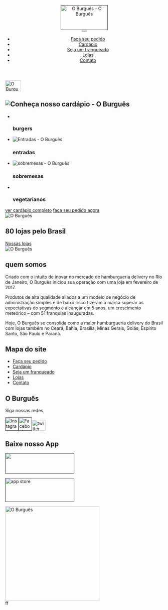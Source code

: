 
<!doctype html>
<html lang="pt-br">
<head>
<meta charset="utf-8">
<meta http-equiv="X-UA-Compatible" content="IE=edge">
<meta name="viewport" content="width=device-width, initial-scale=1">
<link rel="profile" href="https://gmpg.org/xfn/11">
<meta name='robots' content='index, follow, max-image-preview:large, max-snippet:-1, max-video-preview:-1' />
<!-- This site is optimized with the Yoast SEO plugin v19.7.2 - https://yoast.com/wordpress/plugins/seo/ -->
<title>O Burguês - Hamburgueria delivery</title>
<meta name="description" content="Somos a maior hamburgueria delivery em faturamento por aplicativo do Brasil. Trabalhamos apenas com Blends de Angus e Wagyu. Entrega rápida!" />
<link rel="canonical" href="https://oburgues.com/" />
<meta property="og:locale" content="pt_BR" />
<meta property="og:type" content="website" />
<meta property="og:title" content="O Burguês - Hamburgueria delivery" />
<meta property="og:description" content="Somos a maior hamburgueria delivery em faturamento por aplicativo do Brasil. Trabalhamos apenas com Blends de Angus e Wagyu. Entrega rápida!" />
<meta property="og:url" content="https://oburgues.com/" />
<meta property="og:site_name" content="O Burguês" />
<meta property="article:publisher" content="" />
<meta property="article:modified_time" content="2022-05-13T20:42:47+00:00" />
<meta property="og:image" content="https://oburgues.com/wp-content/uploads/2020/09/contato.jpg" />
<meta property="og:image:width" content="1460" />
<meta property="og:image:height" content="675" />
<meta property="og:image:type" content="image/jpeg" />
<meta name="twitter:card" content="summary_large_image" />
<meta name="twitter:site" content="@oburguesburger" />
<script type="application/ld+json" class="yoast-schema-graph">{"@context":"https://schema.org","@graph":[{"@type":"WebPage","@id":"https://oburgues.com/","url":"https://oburgues.com/","name":"O Burguês - Hamburgueria delivery","isPartOf":{"@id":"https://oburgues.com/#website"},"about":{"@id":"https://oburgues.com/#organization"},"datePublished":"2019-10-13T22:01:45+00:00","dateModified":"2022-05-13T20:42:47+00:00","description":"Somos a maior hamburgueria delivery em faturamento por aplicativo do Brasil. Trabalhamos apenas com Blends de Angus e Wagyu. Entrega rápida!","breadcrumb":{"@id":"https://oburgues.com/#breadcrumb"},"inLanguage":"pt-BR","potentialAction":[{"@type":"ReadAction","target":["https://oburgues.com/"]}]},{"@type":"BreadcrumbList","@id":"https://oburgues.com/#breadcrumb","itemListElement":[{"@type":"ListItem","position":1,"name":"Início"}]},{"@type":"WebSite","@id":"https://oburgues.com/#website","url":"https://oburgues.com/","name":"O Burguês - Hamburgueria delivery","description":"Hamburgueria Clássica","publisher":{"@id":"https://oburgues.com/#organization"},"potentialAction":[{"@type":"SearchAction","target":{"@type":"EntryPoint","urlTemplate":"https://oburgues.com/?s={search_term_string}"},"query-input":"required name=search_term_string"}],"inLanguage":"pt-BR"},{"@type":"Organization","@id":"https://oburgues.com/#organization","name":"O Burguês","url":"https://oburgues.com/","sameAs":["https://www.instagram.com/hamburgueriaoburgues/","",""],"logo":{"@type":"ImageObject","inLanguage":"pt-BR","@id":"https://oburgues.com/#/schema/logo/image/","url":"","contentUrl":"","caption":"O Burguês"},"image":{"@id":"https://oburgues.com/#/schema/logo/image/"}}]}</script>
<!-- / Yoast SEO plugin. -->
<link rel='dns-prefetch' href='//www.google.com' />
<!-- <link rel='stylesheet' id='wp-block-library-css'  href='https://oburgues.com/wp-includes/css/dist/block-library/style.min.css?ver=5.9.5' media='all' /> -->
<link rel="stylesheet" type="text/css" href="//oburgues.com/wp-content/cache/wpfc-minified/f3zhdbm9/fje12.css" media="all"/>
<style id='global-styles-inline-css'>
body{--wp--preset--color--black: #000000;--wp--preset--color--cyan-bluish-gray: #abb8c3;--wp--preset--color--white: #ffffff;--wp--preset--color--pale-pink: #f78da7;--wp--preset--color--vivid-red: #cf2e2e;--wp--preset--color--luminous-vivid-orange: #ff6900;--wp--preset--color--luminous-vivid-amber: #fcb900;--wp--preset--color--light-green-cyan: #7bdcb5;--wp--preset--color--vivid-green-cyan: #00d084;--wp--preset--color--pale-cyan-blue: #8ed1fc;--wp--preset--color--vivid-cyan-blue: #0693e3;--wp--preset--color--vivid-purple: #9b51e0;--wp--preset--gradient--vivid-cyan-blue-to-vivid-purple: linear-gradient(135deg,rgba(6,147,227,1) 0%,rgb(155,81,224) 100%);--wp--preset--gradient--light-green-cyan-to-vivid-green-cyan: linear-gradient(135deg,rgb(122,220,180) 0%,rgb(0,208,130) 100%);--wp--preset--gradient--luminous-vivid-amber-to-luminous-vivid-orange: linear-gradient(135deg,rgba(252,185,0,1) 0%,rgba(255,105,0,1) 100%);--wp--preset--gradient--luminous-vivid-orange-to-vivid-red: linear-gradient(135deg,rgba(255,105,0,1) 0%,rgb(207,46,46) 100%);--wp--preset--gradient--very-light-gray-to-cyan-bluish-gray: linear-gradient(135deg,rgb(238,238,238) 0%,rgb(169,184,195) 100%);--wp--preset--gradient--cool-to-warm-spectrum: linear-gradient(135deg,rgb(74,234,220) 0%,rgb(151,120,209) 20%,rgb(207,42,186) 40%,rgb(238,44,130) 60%,rgb(251,105,98) 80%,rgb(254,248,76) 100%);--wp--preset--gradient--blush-light-purple: linear-gradient(135deg,rgb(255,206,236) 0%,rgb(152,150,240) 100%);--wp--preset--gradient--blush-bordeaux: linear-gradient(135deg,rgb(254,205,165) 0%,rgb(254,45,45) 50%,rgb(107,0,62) 100%);--wp--preset--gradient--luminous-dusk: linear-gradient(135deg,rgb(255,203,112) 0%,rgb(199,81,192) 50%,rgb(65,88,208) 100%);--wp--preset--gradient--pale-ocean: linear-gradient(135deg,rgb(255,245,203) 0%,rgb(182,227,212) 50%,rgb(51,167,181) 100%);--wp--preset--gradient--electric-grass: linear-gradient(135deg,rgb(202,248,128) 0%,rgb(113,206,126) 100%);--wp--preset--gradient--midnight: linear-gradient(135deg,rgb(2,3,129) 0%,rgb(40,116,252) 100%);--wp--preset--duotone--dark-grayscale: url('#wp-duotone-dark-grayscale');--wp--preset--duotone--grayscale: url('#wp-duotone-grayscale');--wp--preset--duotone--purple-yellow: url('#wp-duotone-purple-yellow');--wp--preset--duotone--blue-red: url('#wp-duotone-blue-red');--wp--preset--duotone--midnight: url('#wp-duotone-midnight');--wp--preset--duotone--magenta-yellow: url('#wp-duotone-magenta-yellow');--wp--preset--duotone--purple-green: url('#wp-duotone-purple-green');--wp--preset--duotone--blue-orange: url('#wp-duotone-blue-orange');--wp--preset--font-size--small: 13px;--wp--preset--font-size--medium: 20px;--wp--preset--font-size--large: 36px;--wp--preset--font-size--x-large: 42px;}.has-black-color{color: var(--wp--preset--color--black) !important;}.has-cyan-bluish-gray-color{color: var(--wp--preset--color--cyan-bluish-gray) !important;}.has-white-color{color: var(--wp--preset--color--white) !important;}.has-pale-pink-color{color: var(--wp--preset--color--pale-pink) !important;}.has-vivid-red-color{color: var(--wp--preset--color--vivid-red) !important;}.has-luminous-vivid-orange-color{color: var(--wp--preset--color--luminous-vivid-orange) !important;}.has-luminous-vivid-amber-color{color: var(--wp--preset--color--luminous-vivid-amber) !important;}.has-light-green-cyan-color{color: var(--wp--preset--color--light-green-cyan) !important;}.has-vivid-green-cyan-color{color: var(--wp--preset--color--vivid-green-cyan) !important;}.has-pale-cyan-blue-color{color: var(--wp--preset--color--pale-cyan-blue) !important;}.has-vivid-cyan-blue-color{color: var(--wp--preset--color--vivid-cyan-blue) !important;}.has-vivid-purple-color{color: var(--wp--preset--color--vivid-purple) !important;}.has-black-background-color{background-color: var(--wp--preset--color--black) !important;}.has-cyan-bluish-gray-background-color{background-color: var(--wp--preset--color--cyan-bluish-gray) !important;}.has-white-background-color{background-color: var(--wp--preset--color--white) !important;}.has-pale-pink-background-color{background-color: var(--wp--preset--color--pale-pink) !important;}.has-vivid-red-background-color{background-color: var(--wp--preset--color--vivid-red) !important;}.has-luminous-vivid-orange-background-color{background-color: var(--wp--preset--color--luminous-vivid-orange) !important;}.has-luminous-vivid-amber-background-color{background-color: var(--wp--preset--color--luminous-vivid-amber) !important;}.has-light-green-cyan-background-color{background-color: var(--wp--preset--color--light-green-cyan) !important;}.has-vivid-green-cyan-background-color{background-color: var(--wp--preset--color--vivid-green-cyan) !important;}.has-pale-cyan-blue-background-color{background-color: var(--wp--preset--color--pale-cyan-blue) !important;}.has-vivid-cyan-blue-background-color{background-color: var(--wp--preset--color--vivid-cyan-blue) !important;}.has-vivid-purple-background-color{background-color: var(--wp--preset--color--vivid-purple) !important;}.has-black-border-color{border-color: var(--wp--preset--color--black) !important;}.has-cyan-bluish-gray-border-color{border-color: var(--wp--preset--color--cyan-bluish-gray) !important;}.has-white-border-color{border-color: var(--wp--preset--color--white) !important;}.has-pale-pink-border-color{border-color: var(--wp--preset--color--pale-pink) !important;}.has-vivid-red-border-color{border-color: var(--wp--preset--color--vivid-red) !important;}.has-luminous-vivid-orange-border-color{border-color: var(--wp--preset--color--luminous-vivid-orange) !important;}.has-luminous-vivid-amber-border-color{border-color: var(--wp--preset--color--luminous-vivid-amber) !important;}.has-light-green-cyan-border-color{border-color: var(--wp--preset--color--light-green-cyan) !important;}.has-vivid-green-cyan-border-color{border-color: var(--wp--preset--color--vivid-green-cyan) !important;}.has-pale-cyan-blue-border-color{border-color: var(--wp--preset--color--pale-cyan-blue) !important;}.has-vivid-cyan-blue-border-color{border-color: var(--wp--preset--color--vivid-cyan-blue) !important;}.has-vivid-purple-border-color{border-color: var(--wp--preset--color--vivid-purple) !important;}.has-vivid-cyan-blue-to-vivid-purple-gradient-background{background: var(--wp--preset--gradient--vivid-cyan-blue-to-vivid-purple) !important;}.has-light-green-cyan-to-vivid-green-cyan-gradient-background{background: var(--wp--preset--gradient--light-green-cyan-to-vivid-green-cyan) !important;}.has-luminous-vivid-amber-to-luminous-vivid-orange-gradient-background{background: var(--wp--preset--gradient--luminous-vivid-amber-to-luminous-vivid-orange) !important;}.has-luminous-vivid-orange-to-vivid-red-gradient-background{background: var(--wp--preset--gradient--luminous-vivid-orange-to-vivid-red) !important;}.has-very-light-gray-to-cyan-bluish-gray-gradient-background{background: var(--wp--preset--gradient--very-light-gray-to-cyan-bluish-gray) !important;}.has-cool-to-warm-spectrum-gradient-background{background: var(--wp--preset--gradient--cool-to-warm-spectrum) !important;}.has-blush-light-purple-gradient-background{background: var(--wp--preset--gradient--blush-light-purple) !important;}.has-blush-bordeaux-gradient-background{background: var(--wp--preset--gradient--blush-bordeaux) !important;}.has-luminous-dusk-gradient-background{background: var(--wp--preset--gradient--luminous-dusk) !important;}.has-pale-ocean-gradient-background{background: var(--wp--preset--gradient--pale-ocean) !important;}.has-electric-grass-gradient-background{background: var(--wp--preset--gradient--electric-grass) !important;}.has-midnight-gradient-background{background: var(--wp--preset--gradient--midnight) !important;}.has-small-font-size{font-size: var(--wp--preset--font-size--small) !important;}.has-medium-font-size{font-size: var(--wp--preset--font-size--medium) !important;}.has-large-font-size{font-size: var(--wp--preset--font-size--large) !important;}.has-x-large-font-size{font-size: var(--wp--preset--font-size--x-large) !important;}
</style>
<!-- <link rel='stylesheet' id='nta-css-popup-css'  href='https://oburgues.com/wp-content/plugins/wp-whatsapp/assets/css/style.css?ver=5.9.5' media='all' /> -->
<!-- <link rel='stylesheet' id='oburgues-style-css'  href='https://oburgues.com/wp-content/themes/oburgues/style.css?ver=1.0.0' media='all' /> -->
<!-- <link rel='stylesheet' id='oburgues-slick-style-css'  href='https://oburgues.com/wp-content/themes/oburgues/slick.css?ver=1.0.0' media='all' /> -->
<!-- <link rel='stylesheet' id='msl-main-css'  href='https://oburgues.com/wp-content/plugins/master-slider/public/assets/css/masterslider.main.css?ver=3.8.1' media='all' /> -->
<!-- <link rel='stylesheet' id='msl-custom-css'  href='https://oburgues.com/wp-content/uploads/master-slider/custom.css?ver=3.1' media='all' /> -->
<link rel="stylesheet" type="text/css" href="//oburgues.com/wp-content/cache/wpfc-minified/qa4x63z8/h6u8c.css" media="all"/>
<script src='//oburgues.com/wp-content/cache/wpfc-minified/2dwzxqx5/fje12.js' type="text/javascript"></script>
<!-- <script src='https://oburgues.com/wp-content/themes/oburgues/js/jquery.min.js?ver=5.9.5' id='jquery-js'></script> -->
<script id='nta-js-popup-js-extra'>
var ntawaAjax = {"url":"https:\/\/oburgues.com\/wp-admin\/admin-ajax.php"};
</script>
<script src='//oburgues.com/wp-content/cache/wpfc-minified/rtrw4du/h6u8c.js' type="text/javascript"></script>
<!-- <script src='https://oburgues.com/wp-content/plugins/wp-whatsapp/assets/js/main.js?ver=5.9.5' id='nta-js-popup-js'></script> -->
<script>var ms_grabbing_curosr = 'https://oburgues.com/wp-content/plugins/master-slider/public/assets/css/common/grabbing.cur', ms_grab_curosr = 'https://oburgues.com/wp-content/plugins/master-slider/public/assets/css/common/grab.cur';</script>
<meta name="generator" content="MasterSlider 3.8.1 - Responsive Touch Image Slider | avt.li/msf" />
<style>
.wa__stt_offline{
pointer-events: none;
}
.wa__button_text_only_me .wa__btn_txt{
padding-top: 16px !important;
padding-bottom: 15px !important;
}
.wa__popup_content_item .wa__cs_img_wrap{
width: 48px;
height: 48px;
}
.wa__popup_chat_box .wa__popup_heading{
background: #2db742;
}
.wa__btn_popup .wa__btn_popup_icon{
background: #2db742;
}
.wa__popup_chat_box .wa__stt{
border-left: 2px solid  #2db742;
}
.wa__popup_chat_box .wa__popup_heading .wa__popup_title{
color: #fff;
}
.wa__popup_chat_box .wa__popup_heading .wa__popup_intro{
color: #fff;
opacity: 0.8;
}
.wa__popup_chat_box .wa__popup_heading .wa__popup_intro strong{
}
</style>
<script>
document.documentElement.className = document.documentElement.className.replace( 'no-js', 'js' );
</script>
<style>
.no-js img.lazyload { display: none; }
figure.wp-block-image img.lazyloading { min-width: 150px; }
.lazyload, .lazyloading { opacity: 0; }
.lazyloaded {
opacity: 1;
transition: opacity 400ms;
transition-delay: 0ms;
}
</style>
<link rel="icon" href="https://oburgues.com/wp-content/uploads/2020/09/cropped-favicon_burgues-1-32x32.png" sizes="32x32" />
<link rel="icon" href="https://oburgues.com/wp-content/uploads/2020/09/cropped-favicon_burgues-1-192x192.png" sizes="192x192" />
<link rel="apple-touch-icon" href="https://oburgues.com/wp-content/uploads/2020/09/cropped-favicon_burgues-1-180x180.png" />
<meta name="msapplication-TileImage" content="https://oburgues.com/wp-content/uploads/2020/09/cropped-favicon_burgues-1-270x270.png" />
<style id="wp-custom-css">
.bg_franqueado {display:none}		</style>
<meta name="google-site-verification" content="LKlOQ15Sn-INpkCWMnX0ffX0ycziXs8IkpeG6n2pl4w" />
<!-- Global site tag (gtag.js) - Google Ads: 700181659 -->
<script async src="https://www.googletagmanager.com/gtag/js?id=AW-700181659"></script>
<script>
window.dataLayer = window.dataLayer || [];
function gtag(){dataLayer.push(arguments);}
gtag('js', new Date());
gtag('config', 'AW-700181659');
</script>
<!-- Facebook Pixel Code -->
<script>
!function(f,b,e,v,n,t,s)
{if(f.fbq)return;n=f.fbq=function(){n.callMethod?
n.callMethod.apply(n,arguments):n.queue.push(arguments)};
if(!f._fbq)f._fbq=n;n.push=n;n.loaded=!0;n.version='2.0';
n.queue=[];t=b.createElement(e);t.async=!0;
t.src=v;s=b.getElementsByTagName(e)[0];
s.parentNode.insertBefore(t,s)}(window, document,'script',
'https://connect.facebook.net/en_US/fbevents.js');
fbq('init', '745126832830756');
fbq('track', 'PageView');
</script>
<noscript><img height="1" width="1" style="display:none"
src="https://www.facebook.com/tr?id=745126832830756&ev=PageView&noscript=1"
/></noscript>
<!-- End Facebook Pixel Code -->
</head>
<body class="home page-template-default page page-id-9 wp-custom-logo _masterslider _ms_version_3.8.1 no-sidebar">
<div id="page" class="site">
<header id="masthead" class="site-header">
<div class="container">
<div class="row">
<div class="site-branding">
<a href="" class="custom-logo-link" rel="home" aria-current="page"><img width="150" height="79" src="https://oburgues.com/wp-content/uploads/2020/09/o_burgues_logotipo.svg" class="custom-logo" alt="O Burguês - O Burguês" /></a>				</div>
<nav id="site-navigation" class="main-navigation">
<button id="nav-icon1" class="menu-toggle" aria-controls="primary-menu" aria-expanded="false"> 						<span></span>
<span></span>
<span></span>
</button>
<div class="menu-menu-1-container"><ul id="primary-menu" class="menu"><li id="menu-item-156" class="menu-item menu-item-type-custom menu-item-object-custom menu-item-156"><a target="_blank" rel="noopener" href="">Faça seu pedido</a></li>
<li id="menu-item-2717" class="menu-item menu-item-type-custom menu-item-object-custom menu-item-2717"><a target="_blank" rel="noopener" href="">Cardápio</a></li>
<li id="menu-item-769" class="menu-item menu-item-type-custom menu-item-object-custom menu-item-769"><a href="https://oburgues.com/seja-um-franqueado">Seja um franqueado</a></li>
<li id="menu-item-1635" class="menu-item menu-item-type-post_type menu-item-object-page menu-item-1635"><a href="/">Lojas</a></li>
<li id="menu-item-158" class="menu-item menu-item-type-post_type menu-item-object-page menu-item-158"><a href="https://oburgues.com/contato/">Contato</a></li>
</ul></div>				</nav>
</div>
</div>
</header>
<div id="content" class="site-content">
<!-- <div class="bg_video">
<div class="video">
<video id="burgues_Video" controls autoplay muted poster="https://oburgues.com/wp-content/themes/oburgues/video/video.jpg">
<source src="https://oburgues.com/wp-content/themes/oburgues/video/oburgues.mp4" type="video/mp4">
<source src="https://oburgues.com/wp-content/themes/oburgues/video/oburgues.ogg" type="video/ogg">
<source src="https://oburgues.com/wp-content/themes/oburgues/video/oburgues.webm" type="video/webm">
Your browser does not support HTML5 video.
</video>
<img src="https://oburgues.com/wp-content/themes/oburgues/img/banner_hamburguer.jpg" alt="dia do Hamburguer">
</div>
</div> -->
<!-- Master Slider -->
<!-- MasterSlider -->
<div id="P_MS63764ad7de704" class="master-slider-parent msl ms-parent-id-1" style="">
<!-- MasterSlider Main -->
<div id="MS63764ad7de704" class="master-slider ms-skin-default" >
<div  class="ms-slide" data-delay="3" data-fill-mode="fill"  >
<img src="https://oburgues.com/wp-content/plugins/master-slider/public/assets/css/blank.gif" alt="" title="" data-src="https://oburgues.com/wp-content/uploads/2022/08/banner-vem-de-zap_burgues.png" />
<div class="ms-thumb" ><div class="ms-tab-context"><div class=&quot;ms-tab-context&quot;></div></div>
</div>
</div>
<div  class="ms-slide" data-delay="3" data-fill-mode="fill"  >
<img src="https://oburgues.com/wp-content/plugins/master-slider/public/assets/css/blank.gif" alt="" title="" data-src="https://oburgues.com/wp-content/uploads/2022/05/banner-site-burgers-novos-copiar.png" />
<div class="ms-thumb" ><div class="ms-tab-context"><div class=&quot;ms-tab-context&quot;></div></div>
</div>
</div>
<div  class="ms-slide" data-delay="3" data-fill-mode="fill"  >
<img src="https://oburgues.com/wp-content/plugins/master-slider/public/assets/css/blank.gif" alt="" title="" data-src="https://oburgues.com/wp-content/uploads/2022/05/banner-site-burgers-novos-copiar-2.png" />
<div class="ms-thumb" ><div class="ms-tab-context"><div class=&quot;ms-tab-context&quot;></div></div>
</div>
</div>
<div  class="ms-slide" data-delay="3" data-fill-mode="fill"  >
<img src="https://oburgues.com/wp-content/plugins/master-slider/public/assets/css/blank.gif" alt="" title="" data-src="https://oburgues.com/wp-content/uploads/2022/03/banner-site-novos-burgers.png" />
<div class="ms-thumb" ><div class="ms-tab-context"><div class=&quot;ms-tab-context&quot;></div></div>
</div>
</div>
</div>
<!-- END MasterSlider Main -->
</div>
<!-- END MasterSlider -->
<script>
(function ( $ ) {
"use strict";
$(function () {
var masterslider_e704 = new MasterSlider();
// slider controls
masterslider_e704.control('arrows'     ,{ autohide:true, overVideo:true  });				masterslider_e704.control('bullets'    ,{ autohide:true, overVideo:true, dir:'h', align:'bottom' , margin:10  });
// slider setup
masterslider_e704.setup("MS63764ad7de704", {
width           : 1000,
height          : 500,
minHeight       : 0,
space           : 0,
start           : 1,
grabCursor      : true,
swipe           : true,
mouse           : true,
layout          : "fullwidth",
wheel           : false,
autoplay        : true,
instantStartLayers:false,
loop            : false,
shuffle         : false,
preload         : 0,
heightLimit     : true,
autoHeight      : true,
smoothHeight    : true,
endPause        : false,
overPause       : false,
fillMode        : "fill",
centerControls  : true,
startOnAppear   : false,
layersMode      : "center",
hideLayers      : false,
fullscreenMargin: 0,
speed           : 20,
dir             : "h",
parallaxMode    : 'swipe',
view            : "basic"
});
window.masterslider_instances = window.masterslider_instances || [];
window.masterslider_instances.push( masterslider_e704 );
});
})(jQuery);
</script>
<!-- Master Slider -->
<!-- div class="banner">
<div class="container">
<div class="row">
<div class="grid-12">
<div class="slider slider-banner">
<div><img src="https://oburgues.com/wp-content/uploads/2021/03/banner_Frango-Cream-Cheese.jpg" alt="Frango Cream Cheese - O Burguês" /></div>
</div>
</div>
</div>
</div>
</div -->
<div class="nosso_cardapio">
<div class="container">
<div class="row">
<div class="grid-12">
<div class="box_title_cardapio">
<img src="https://oburgues.com/wp-content/themes/oburgues/img/icons/cutelo.svg" alt="O Burguês" width="50" height="34" />
<h2><img src="https://oburgues.com/wp-content/themes/oburgues/img/conheca_nosso_cardapio.png" alt="Conheça nosso cardápio - O Burguês" /></h2>
</div>
<ul class="cardapio">
<li>
<img src="https://oburgues.com/wp-content/uploads/2022/05/NOVO-O-BURGUES-1-1-e1652474289268.png" alt="" /><h3>burgers</h3><span class="effect_title"></span>                    </li>
<li>
<img src="https://oburgues.com/wp-content/uploads/2020/09/entradas.png" alt="Entradas - O Burguês" /><h3>entradas</h3><span class="effect_title"></span>                    </li>
<li>
<img src="https://oburgues.com/wp-content/uploads/2020/09/sobremesas.png" alt="sobremesas - O Burguês" /><h3>sobremesas</h3><span class="effect_title"></span>                    </li>
<li>
<img src="https://oburgues.com/wp-content/uploads/2022/05/GreenBurger-1-e1652474064735.png" alt="" /><h3>vegetarianos</h3><span class="effect_title"></span>                    </li>
</ul>
<div class="links_cardapio">
<a href="./cardapio" target="_parent">ver cardápio completo</a>
<a href="" target="_blank" rel="noopener noreferrer">faça seu pedido agora</a>
</div>
</div>
</div>
</div>
</div>
<div class="nossas_lojas_home">
<div class="container">
<div class="row">
<div class="grid-7">
<div class="box_nossas_lojas_home">
<div class="text">
<img src="https://oburgues.com/wp-content/themes/oburgues/img/icons/cutelo.svg" class="cutelo" alt="O Burguês" />
<h2>80 lojas pelo Brasil</h2>                         <span class="effect_title"></span>
</div>
<div class="aligncenter bt_loja">
<a href="" target="_parent">Nossas lojas</a>
</div>
</div>
</div>
<div class="grid-5">
<div class="aligncenter">
<img src="https://oburgues.com/wp-content/uploads/2021/05/mapa_brasil.png" alt=""  />                </div>
</div>
</div>
</div>
</div>
<div class="quem_somos">
<div class="container">
<div class="row">
<div class="grid-6">
<div class="img_quem_somos"><img src="https://oburgues.com/wp-content/uploads/2021/04/quem-somos.jpg" alt="" /></div>            </div>
<div class="grid-6">
<div class="box_txt_quem_somos">
<img src="https://oburgues.com/wp-content/themes/oburgues/img/icons/cutelo.svg" alt="O Burguês" />
<h2>quem somos</h2><span class="effect_title"></span><p>Criado com o intuito de inovar no mercado de hamburgueria delivery no Rio de Janeiro, O Burguês iniciou sua operação com uma loja em fevereiro de 2017.</p>
<p>Produtos de alta qualidade aliados a um modelo de negócio de administração simples e de baixo risco fizeram a marca superar as expectativas do segmento e alcançar em 5 anos, um crescimento meteórico – com 51 franquias inauguradas.</p>
<p>Hoje, O Burguês se consolida como a maior hamburgueria delivery do Brasil com lojas também no Ceará, Bahia, Brasília, Minas Gerais, Goiás, Espírito Santo, São Paulo e Paraná.</p>
</div>
</div>
</div>
</div>
</div>
<div class="bg_franqueado">
<!-- hamburguer -->
<div class="bg_hamb">
<img src="https://oburgues.com/wp-content/uploads/2022/05/Costela-Cheddar-bomb-2-1.png" alt="" />	</div>
<div class="container bg_title">
<div class="row">
<div class="grid-5">
<div class="wp-block-group grupo_txt_franqueado"><div class="wp-block-group__inner-container"><div class="wp-block-image">
<figure class="aligncenter size-large"><img src="https://oburgues.com/wp-content/uploads/2020/10/franqueado_2.png" alt="franqueado_2 - O Burguês" /></figure>                </div></div></div>
<div class="wp-block-group resultados">
<div class="wp-block-group__inner-container">
<div class="wp-block-columns">
<div class="wp-block-column" style="flex-basis:33.33%">
<div class="wp-block-image">
<figure class="aligncenter size-large"><img src="https://oburgues.com/wp-content/uploads/2020/09/investimentos_o_burgues.svg" alt="investimentos - O Burguês" /></figure>                                </div>
<div class="wp-block-image">
<figure class="aligncenter size-large"><img src="https://oburgues.com/wp-content/uploads/2020/09/rentabilidade.svg" alt="rentabilidade - O Burguês" /></figure>                                </div>
<div class="wp-block-image">
<figure class="aligncenter size-large"><img src="https://oburgues.com/wp-content/uploads/2020/09/payback_o_burgues.svg" alt="payback - O Burguês" /></figure>                                </div>
</div>
<div class="wp-block-column" style="flex-basis:66.66%">
<p><strong>2 milhões</strong><br>faturamento médio anual</p>
<p><strong>10% a 15%</strong><br>de lucro líquido</p>
<p><strong>12 meses</strong><br>de retorno do investimento</p>
</div>
</div>
</div>
</div>
<div class="wp-block-group bt_franqueado">
<div class="wp-block-group__inner-container">
<div class="wp-block-buttons">
<div class="wp-block-button">
<a class="wp-block-button__link has-text-color has-background" style="background-color:#000000;color:#ffffff">QUERO RECEBER APRESENTAÇÃO</a>
</div>
</div>
</div>
</div>
</div>
<div class="grid-5">
<div class="form_franqueado">
<a href="" style="background-color: #FFB200; padding:20px;"><center><b>QUERO SER UM FRANQUEADO</b></center></a>
<!-- div class="txt_form">
<img src="https://oburgues.com/wp-content/themes/oburgues/img/icons/cutelo.svg" class="cutelo_branco" alt="cutelo O Burguês">
<p>Receba agora a <span>apresentação</span><br>completa sobre as vantagens de<br>ser um franqueado <span>O Burguês</span></p>
</div>
<!-- Formulário ->
<form id="llCaptureForm" class="llformCustom" action="https://paginas.rocks/Pages/Index/327094" method="post">
<input id="id" name="id" type="hidden" value="327094">
<input id="pid" name="pid" type="hidden" value="13609585">
<input id="list_id" name="list_id" type="hidden" value="327094">
<input id="provider" name="provider" type="hidden" value="leadlovers">
<div>
<label for="name">Nome:</label>
<input class="form-control form-ll" id="name" name="name"  type="text">
<div class="field-error" id="name"></div>
</div>
<div>
<label for="email">Seu melhor E-mail:</label>
<input class="form-control form-ll" id="email" name="email"  type="text">
<div class="field-error" id="email"></div>
</div>
<div>
<label for="phone">Telefone:</label>
<input class="form-control form-ll" id="phone" name="phone"  type="text">
<div class="field-error" id="phone"></div>
</div>
<div>
<label for="message">Verba disponível para investimento:</label>
<textarea class="form-control form-ll" id="message" name="message" style="resize: none;"></textarea>
<div class="field-error" id="message"></div>
</div>
<div>
<label for="city">Cidade:</label>
<input class="form-control form-ll" id="city" name="city"  type="text">
<div class="field-error" id="city"></div>
</div>
<div class="button-bar">
<button type="submit">QUERO RECEBER APRESENTAÇÃO</button>
</div>
<div>
<p class="txt_form_franqueado_home">N&atilde;o enviamos spam,<br>leia nossa <a href="https://oburgues.com/politica-de-privacidade/" target="_blank" rel="noopener noreferrer"> Pol&iacute;tica de privacidade</a>.</p>
</div>
<input type="hidden" id="source" name="source" value="">
<img src="https://llimages.com/redirect/redirect.aspx?A=V&amp;p=13609585&amp;m=327094" style="display: none;">
</form -->
</div>
</div>
<div class="grid-2"></div>
</div>
</div>
</div>
<script type="text/javascript" src="//paginas.rocks/scripts/capture/capture.js"></script>
	</div><!-- #content -->
<footer id="colophon" class="site-footer">
<div class="widget_footer_bg">
<div class="container">
<div class="row">
<div class="grid-4">
<section id="nav_menu-3" class="widget widget_nav_menu"><h2 class="widget-title">Mapa do site</h2><div class="menu-menu-1-container"><ul id="menu-menu-1" class="menu"><li class="menu-item menu-item-type-custom menu-item-object-custom menu-item-156"><a target="_blank" rel="noopener" href="">Faça seu pedido</a></li>
<li class="menu-item menu-item-type-custom menu-item-object-custom menu-item-2717"><a target="_blank" rel="noopener" href="">Cardápio</a></li>
<li class="menu-item menu-item-type-custom menu-item-object-custom menu-item-769"><a href="">Seja um franqueado</a></li>
<li class="menu-item menu-item-type-post_type menu-item-object-page menu-item-1635"><a href="">Lojas</a></li>
<li class="menu-item menu-item-type-post_type menu-item-object-page menu-item-158"><a href="">Contato</a></li>
</ul></div></section>					</div>
<div class="grid-2">
<section id="custom_html-2" class="widget_text widget widget_custom_html"><h2 class="widget-title">O Burguês</h2><div class="textwidget custom-html-widget"><p>Siga nossas redes</p>
<a href="" target="_blank" rel="noopener"><img class="alignnone wp-image-132 size-full" src="https://oburgues.com/wp-content/uploads/2020/09/Instagram.png" alt="Instagram" width="43" height="42" /></a><a href="" target="_blank" rel="noopener"><img class="alignnone wp-image-133 size-full" src="https://oburgues.com/wp-content/uploads/2020/09/Facebook_2.png" alt="Facebook" width="42" height="42" /></a><a href="https://twitter.com/oburguesburger" target="_blank" rel="noopener"><img class="alignnone wp-image-134 size-full" src="https://oburgues.com/wp-content/uploads/2020/09/Twitter.png" alt="twitter" width="43" height="34" /></a></div></section>					</div>
<div class="grid-3 apps">
<section id="text-5" class="widget widget_text"><h2 class="widget-title">Baixe nosso App</h2>			<div class="textwidget"><p><a href="" target="_blank" rel="noopener"><img class="alignnone wp-image-138 size-full" src="https://oburgues.com/wp-content/uploads/2020/09/Google_Play-2.png" alt="" width="220" height="65" /></a></p>
<p><a href="" target="_blank" rel="noopener"><img class="alignnone wp-image-137 size-full" src="https://oburgues.com/wp-content/uploads/2020/09/Appstore_2.png" alt="app store" width="220" height="76" /></a></p>
</div>
</section>					</div>
<div class="grid-3">
<section id="media_image-2" class="widget widget_media_image"><a href="https://oburgues.com"><img width="300" height="300" src="https://oburgues.com/wp-content/uploads/2020/09/o_burgues_logotipo.svg" class="image wp-image-693  attachment-medium size-medium" alt="O Burguês" style="max-width: 100%; height: auto;" /></a></section>					</div>
</div>
</div>
</div>

</footer>
</div><!-- #page -->

<!-- /.wa__popup_chat_box --><script src='https://oburgues.com/wp-includes/js/dist/vendor/regenerator-runtime.min.js?ver=0.13.9' id='regenerator-runtime-js'></script>
<script src='https://oburgues.com/wp-includes/js/dist/vendor/wp-polyfill.min.js?ver=3.15.0' id='wp-polyfill-js'></script>
<script id='contact-form-7-js-extra'>
var wpcf7 = {"api":{"root":"https:\/\/oburgues.com\/wp-json\/","namespace":"contact-form-7\/v1"}};
</script>
<script src='https://oburgues.com/wp-content/plugins/contact-form-7/includes/js/index.js?ver=5.6.2' id='contact-form-7-js'></script>
<script src='https://oburgues.com/wp-content/plugins/svg-support/js/min/svgs-inline-min.js?ver=1.0.0' id='bodhi_svg_inline-js'></script>
<script id='bodhi_svg_inline-js-after'>
cssTarget={"Bodhi":"img.style-svg","ForceInlineSVG":"style-svg"};ForceInlineSVGActive="true";
</script>
<script src='https://oburgues.com/wp-content/themes/oburgues/js/main.js?ver=1.0.0' id='oburgues-main-js'></script>
<script src='https://oburgues.com/wp-content/themes/oburgues/js/plugins/slick.min.js?ver=1.0.0' id='oburgues-slick-js'></script>
<script src='https://oburgues.com/wp-content/themes/oburgues/js/plugins/banner-slick.js?ver=1.0.0' id='oburgues-slick-banner-js'></script>
<script src='https://oburgues.com/wp-content/themes/oburgues/js/plugins/home-slick.js?ver=1.0.0' id='oburgues-slick-home-js'></script>
<script src='https://oburgues.com/wp-content/themes/oburgues/js/plugins/stick.js?ver=1.0.0' id='my-stick-script-js'></script>
<script src='https://www.google.com/recaptcha/api.js?render=6Leq5WoaAAAAABevrc1NGteiLCnzvGwc1TGo0Rte&#038;ver=3.0' id='google-recaptcha-js'></script>
<script id='wpcf7-recaptcha-js-extra'>
var wpcf7_recaptcha = {"sitekey":"6Leq5WoaAAAAABevrc1NGteiLCnzvGwc1TGo0Rte","actions":{"homepage":"homepage","contactform":"contactform"}};
</script>
<script src='https://oburgues.com/wp-content/plugins/contact-form-7/modules/recaptcha/index.js?ver=5.6.2' id='wpcf7-recaptcha-js'></script>
<script src='https://oburgues.com/wp-content/plugins/wp-smush-pro/app/assets/js/smush-lazy-load.min.js?ver=3.11.1' id='smush-lazy-load-js'></script>
<script src='https://oburgues.com/wp-content/plugins/master-slider/public/assets/js/jquery.easing.min.js?ver=3.8.1' id='jquery-easing-js'></script>
<script src='https://oburgues.com/wp-content/plugins/master-slider/public/assets/js/masterslider.min.js?ver=3.8.1' id='masterslider-core-js'></script>
<!-- Global site tag (gtag.js) - Google Analytics -->
<script async src="https://www.googletagmanager.com/gtag/js?id=UA-150525594-1"></script>
<script>
window.dataLayer = window.dataLayer || [];
function gtag(){dataLayer.push(arguments);}
gtag('js', new Date());
gtag('config', 'UA-150525594-1');
</script>
</body>
</html><!-- WP Fastest Cache file was created in 0.198734998703 seconds, on 17-11-22 11:53:11 --><!-- via php -->ff
